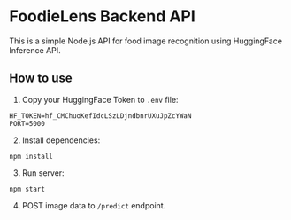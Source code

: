 
# FoodieLens Backend API

This is a simple Node.js API for food image recognition using HuggingFace Inference API.

## How to use

1. Copy your HuggingFace Token to `.env` file:
```
HF_TOKEN=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
PORT=5000
```

2. Install dependencies:
```
npm install
```

3. Run server:
```
npm start
```

4. POST image data to `/predict` endpoint.
